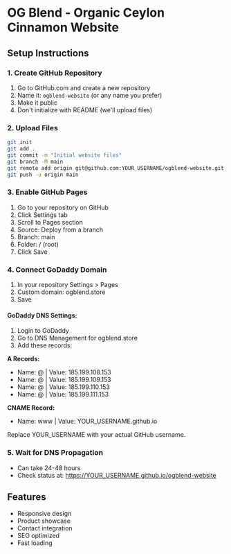# OG Blend - Organic Ceylon Cinnamon Website

## Setup Instructions

### 1. Create GitHub Repository
1. Go to GitHub.com and create a new repository
2. Name it: `ogblend-website` (or any name you prefer)
3. Make it public
4. Don't initialize with README (we'll upload files)

### 2. Upload Files
```bash
git init
git add .
git commit -m "Initial website files"
git branch -M main
git remote add origin git@github.com:YOUR_USERNAME/ogblend-website.git
git push -u origin main
```

### 3. Enable GitHub Pages
1. Go to your repository on GitHub
2. Click Settings tab
3. Scroll to Pages section
4. Source: Deploy from a branch
5. Branch: main
6. Folder: / (root)
7. Click Save

### 4. Connect GoDaddy Domain
1. In your repository Settings > Pages
2. Custom domain: ogblend.store
3. Save

#### GoDaddy DNS Settings:
1. Login to GoDaddy
2. Go to DNS Management for ogblend.store
3. Add these records:

**A Records:**
- Name: @ | Value: 185.199.108.153
- Name: @ | Value: 185.199.109.153
- Name: @ | Value: 185.199.110.153
- Name: @ | Value: 185.199.111.153

**CNAME Record:**
- Name: www | Value: YOUR_USERNAME.github.io

Replace YOUR_USERNAME with your actual GitHub username.

### 5. Wait for DNS Propagation
- Can take 24-48 hours
- Check status at: https://YOUR_USERNAME.github.io/ogblend-website

## Features
- Responsive design
- Product showcase
- Contact integration
- SEO optimized
- Fast loading
